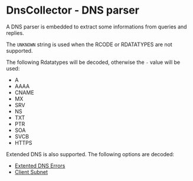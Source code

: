 # DnsCollector - DNS parser

A DNS parser is embedded to extract some informations from queries and replies.

The `UNKNOWN` string is used when the RCODE or RDATATYPES are not supported.

The following Rdatatypes will be decoded, otherwise the `-` value will be used:

- A
- AAAA
- CNAME
- MX
- SRV
- NS
- TXT
- PTR
- SOA
- SVCB
- HTTPS

Extended DNS is also supported.
The following options are decoded:

- [Extented DNS Errors](https://www.rfc-editor.org/rfc/rfc8914.html)
- [Client Subnet](https://www.rfc-editor.org/rfc/rfc7871.html)
